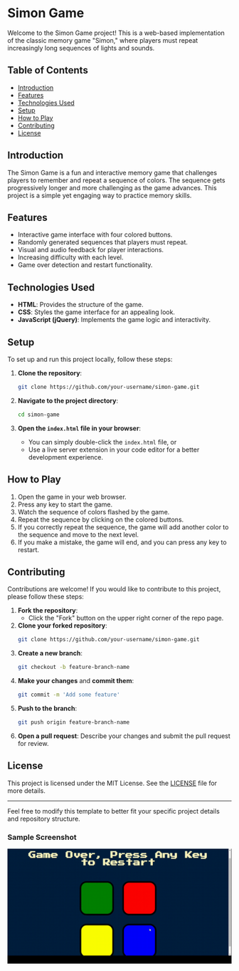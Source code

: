 
# Simon Game

Welcome to the Simon Game project! This is a web-based implementation of the classic memory game "Simon," where players must repeat increasingly long sequences of lights and sounds.

## Table of Contents

- [Introduction](#introduction)
- [Features](#features)
- [Technologies Used](#technologies-used)
- [Setup](#setup)
- [How to Play](#how-to-play)
- [Contributing](#contributing)
- [License](#license)

## Introduction

The Simon Game is a fun and interactive memory game that challenges players to remember and repeat a sequence of colors. The sequence gets progressively longer and more challenging as the game advances. This project is a simple yet engaging way to practice memory skills.

## Features

- Interactive game interface with four colored buttons.
- Randomly generated sequences that players must repeat.
- Visual and audio feedback for player interactions.
- Increasing difficulty with each level.
- Game over detection and restart functionality.

## Technologies Used

- **HTML**: Provides the structure of the game.
- **CSS**: Styles the game interface for an appealing look.
- **JavaScript (jQuery)**: Implements the game logic and interactivity.

## Setup

To set up and run this project locally, follow these steps:

1. **Clone the repository**:
    ```bash
    git clone https://github.com/your-username/simon-game.git
    ```

2. **Navigate to the project directory**:
    ```bash
    cd simon-game
    ```

3. **Open the `index.html` file in your browser**:
    - You can simply double-click the `index.html` file, or
    - Use a live server extension in your code editor for a better development experience.

## How to Play

1. Open the game in your web browser.
2. Press any key to start the game.
3. Watch the sequence of colors flashed by the game.
4. Repeat the sequence by clicking on the colored buttons.
5. If you correctly repeat the sequence, the game will add another color to the sequence and move to the next level.
6. If you make a mistake, the game will end, and you can press any key to restart.

## Contributing

Contributions are welcome! If you would like to contribute to this project, please follow these steps:

1. **Fork the repository**:
    - Click the "Fork" button on the upper right corner of the repo page.
2. **Clone your forked repository**:
    ```bash
    git clone https://github.com/your-username/simon-game.git
    ```
3. **Create a new branch**:
    ```bash
    git checkout -b feature-branch-name
    ```
4. **Make your changes** and **commit them**:
    ```bash
    git commit -m 'Add some feature'
    ```
5. **Push to the branch**:
    ```bash
    git push origin feature-branch-name
    ```
6. **Open a pull request**: Describe your changes and submit the pull request for review.

## License

This project is licensed under the MIT License. See the [LICENSE](LICENSE) file for more details.

---

Feel free to modify this template to better fit your specific project details and repository structure.


### Sample Screenshot
![Sample Screenshot](simon_game.GIF)
